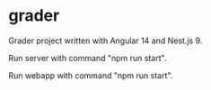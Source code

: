 # grader
Grader project written with Angular 14 and Nest.js 9.

Run server with command "npm run start".

Run webapp with command "npm run start".
